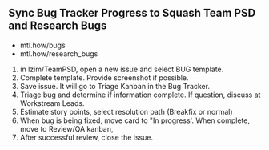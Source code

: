 ## Sync Bug Tracker Progress to Squash Team PSD and Research Bugs

- mtl.how/bugs
- mtl.how/research_bugs

1. in lzim/TeamPSD, open a new issue and select BUG template.
2. Complete template.  Provide screenshot if possible.
3. Save issue.  It will go to Triage Kanban in the Bug Tracker.
4. Triage bug and determine if information complete. If question, discuss at Workstream Leads.
5. Estimate story points, select resolution path (Breakfix or normal)
6. When bug is being fixed, move card to "In progress'.  When complete, move to Review/QA kanban,
7. After successful review, close the issue.
